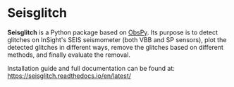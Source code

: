 # Seisglitch


**Seisglitch** is a Python package based on [ObsPy](https://github.com/obspy/obspy/wiki).
Its purpose is to detect glitches on InSight's SEIS seismometer
(both VBB and SP sensors), plot the detected glitches in different ways,
remove the glitches based on different methods, and finally evaluate the removal.

Installation guide and full documentation can be found at:  
https://seisglitch.readthedocs.io/en/latest/
